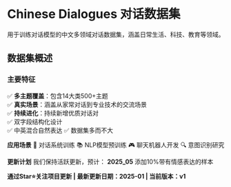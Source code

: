# Chinese Dialogues 对话数据集

用于训练对话模型的中文多领域对话数据集，涵盖日常生活、科技、教育等领域。
## 数据集概述
### 主要特征
✅ **多主题覆盖**：包含14大类500+主题  
✅ **真实场景**：涵盖从家常对话到专业技术的交流场景  
✅ **持续进化**：持续新增优质对话对  
✅ 双字段结构化设计  
✅ 中英混合自然表达 
✅ 数据集多而不大

**应用场景**
🤖 对话系统训练
📚 NLP模型预训练
🎮 聊天机器人开发
🔍 意图识别研究

**更新计划**
我们保持活跃更新，预计：
**2025_05** 添加10%带有情感表达的样本

**通过Star⭐️关注项目更新 | 最新更新日期：2025-01 | 当前版本：v1**
